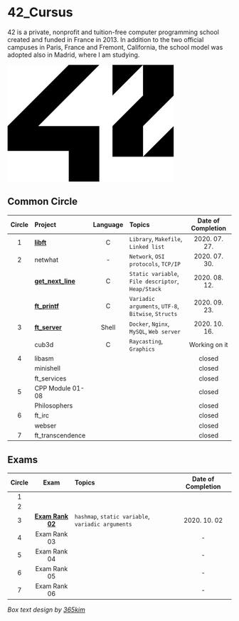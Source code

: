 # 42_Cursus
42 is a private, nonprofit and tuition-free computer programming school created and funded in France in 2013. In addition to the two official campuses in Paris, France and Fremont, California, the school model was adopted also in Madrid, where I am studying.

![42 Logo](./42Logo.png)

## Common Circle
| Circle | Project | Language | Topics | Date of Completion |
|:---:|:---|:---:|:---|:---:|
| 1 | [__libft__](./1_libft) | C | `Library`, `Makefile`, `Linked list` | 2020. 07. 27. |
| 2 | netwhat | - | `Network`, `OSI protocols`, `TCP/IP` | 2020. 07. 30. |
|   | [__get_next_line__](./2_get_next_line) | C | `Static variable`, `File descriptor`, `Heap/Stack` | 2020. 08. 12. |
|   | [__ft_printf__](./3_ft_printf) | C | `Variadic arguments`, `UTF-8`, `Bitwise`, `Structs` | 2020. 09. 23. |
| 3 | [__ft_server__](./4_ft_server) | Shell | `Docker`, `Nginx`, `MySQL`, `Web server` | 2020. 10. 16. |
|   | cub3d | C | `Raycasting`, `Graphics` | Working on it |
| 4 | libasm |  |  | closed |
|   | minishell |  |  | closed |
|   | ft_services |  |  | closed |
| 5 | CPP Module 01-08 |  |  | closed |
|   | Philosophers |  |  | closed |
| 6 | ft_irc |  |  | closed |
|   | webser |  |  | closed |
| 7 | ft_transcendence |  |  | closed |

## Exams
| Circle | Exam | Topics | Date of Completion |
|:---:|:---:|:---|:---:|
| 1 |  |  |  |
| 2 |  |  |  |
| 3 | [__Exam Rank 02__](./99_exams/2_exam_rank_02) | `hashmap`, `static variable`, `variadic arguments` | 2020. 10. 02 |
| 4 | Exam Rank 03 |  | - |
| 5 | Exam Rank 04 |  | - |
| 6 | Exam Rank 05 |  | - |
| 7 | Exam Rank 06 |  | - |

*Box text design by [365kim](https://github.com/365kim)*
